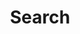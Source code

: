 ---
title: "Search" # in any language you want
layout: "search" # is necessary
# url: "/posts"
# description: "Description for Search"
summary: "search"
---